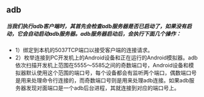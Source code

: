 ## adb
##### 当我们执行adb客户端时，其首先会检查adb服务器是否已启动了，如果没有启动，它会自动启动adb服务器。adb服务器启动后，会执行下面几个操作：
* 1）绑定到本机的5037TCP端口以接受客户端的连接请求。
* 2）枚举连接到PC开发机上的Android设备和正在运行的Android模拟器。adb依次扫描开发机上范围在5555～5585之间的奇数端口号，Android设备和模拟器默认使用这个范围的端口号，每个设备都会有监听两个端口，偶数端口号是用来处理命令行连接的，而奇数端口号则是用来处理adb连接。如果adb服务器发现对面端口是一个adb后台进程，其就连接到对应的端口号上。